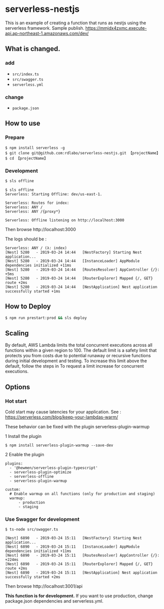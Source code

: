 # serverless-nestjs
This is an example of creating a function that runs as nestjs using the serverless framework. 
Sample publish. https://mmjdx4zxmc.execute-api.ap-northeast-1.amazonaws.com/dev/

## What is changed.

### add
- `src/index.ts`
- `src/swagger.ts`
- `serverless.yml`

### change
- `package.json`

## How to use
### Prepare

```
$ npm install serverless -g
$ git clone git@github.com:rdlabo/serverless-nestjs.git 【projectName】
$ cd 【projectName】
```

### Development

```bash
$ sls offline
```

```
$ sls offline
Serverless: Starting Offline: dev/us-east-1.

Serverless: Routes for index:
Serverless: ANY /
Serverless: ANY /{proxy*}

Serverless: Offline listening on http://localhost:3000
```

Then browse http://localhost:3000

The logs should be :

```
Serverless: ANY / (λ: index)
[Nest] 5280   - 2019-03-24 14:44   [NestFactory] Starting Nest application...
[Nest] 5280   - 2019-03-24 14:44   [InstanceLoader] AppModule dependencies initialized +11ms
[Nest] 5280   - 2019-03-24 14:44   [RoutesResolver] AppController {/}: +5ms
[Nest] 5280   - 2019-03-24 14:44   [RouterExplorer] Mapped {/, GET} route +2ms
[Nest] 5280   - 2019-03-24 14:44   [NestApplication] Nest application successfully started +1ms
```


## How to Deploy
```bash
$ npm run prestart:prod && sls deploy
```

## Scaling
By default, AWS Lambda limits the total concurrent executions across all functions within a given region to 100. The default limit is a safety limit that protects you from costs due to potential runaway or recursive functions during initial development and testing. To increase this limit above the default, follow the steps in To request a limit increase for concurrent executions.

## Options
### Hot start
Cold start may cause latencies for your application.
See : https://serverless.com/blog/keep-your-lambdas-warm/

These behavior can be fixed with the plugin serverless-plugin-warmup

1 Install the plugin

```
$ npm install serverless-plugin-warmup --save-dev
```

2 Enable the plugin

```
plugins:
  - '@hewmen/serverless-plugin-typescript'
  - serverless-plugin-optimize
  - serverless-offline
  - serverless-plugin-warmup

custom:
  # Enable warmup on all functions (only for production and staging)
  warmup:      
      - production
      - staging
```

### Use Swagger for development

```
$ ts-node src/swagger.ts
```

```
[Nest] 6890   - 2019-03-24 15:11   [NestFactory] Starting Nest application...
[Nest] 6890   - 2019-03-24 15:11   [InstanceLoader] AppModule dependencies initialized +11ms
[Nest] 6890   - 2019-03-24 15:11   [RoutesResolver] AppController {/}: +224ms
[Nest] 6890   - 2019-03-24 15:11   [RouterExplorer] Mapped {/, GET} route +2ms
[Nest] 6890   - 2019-03-24 15:11   [NestApplication] Nest application successfully started +2ms
```

Then browse http://localhost:3001/api

**This function is for development.** If you want to use production, change package.json dependencies and serverless.yml.
